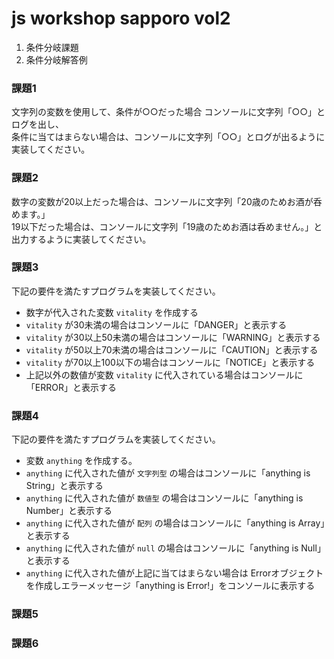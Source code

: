# js workshop sapporo vol2

1. 条件分岐課題
2. 条件分岐解答例

### 課題1
文字列の変数を使用して、条件が○○だった場合 コンソールに文字列「○○」とログを出し、  
条件に当てはまらない場合は、コンソールに文字列「○○」とログが出るように実装してください。

### 課題2
数字の変数が20以上だった場合は、コンソールに文字列「20歳のためお酒が呑めます。」  
19以下だった場合は、コンソールに文字列「19歳のためお酒は呑めません。」と出力するように実装してください。

### 課題3
下記の要件を満たすプログラムを実装してください。

- 数字が代入された変数 `vitality` を作成する
- `vitality` が30未満の場合はコンソールに「DANGER」と表示する
- `vitality` が30以上50未満の場合はコンソールに「WARNING」と表示する
- `vitality` が50以上70未満の場合はコンソールに「CAUTION」と表示する
- `vitality` が70以上100以下の場合はコンソールに「NOTICE」と表示する
- 上記以外の数値が変数 `vitality` に代入されている場合はコンソールに「ERROR」と表示する

### 課題4
下記の要件を満たすプログラムを実装してください。

- 変数 `anything` を作成する。
- `anything` に代入された値が `文字列型` の場合はコンソールに「anything is String」と表示する
- `anything` に代入された値が `数値型` の場合はコンソールに「anything is Number」と表示する
- `anything` に代入された値が `配列` の場合はコンソールに「anything is Array」と表示する
- `anything` に代入された値が `null` の場合はコンソールに「anything is Null」と表示する
- `anything` に代入された値が上記に当てはまらない場合は Errorオブジェクトを作成しエラーメッセージ「anything is Error!」をコンソールに表示する

### 課題5


### 課題6
